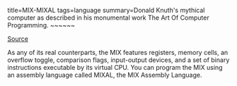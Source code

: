 title=MIX-MIXAL
tags=language
summary=Donald Knuth's mythical computer as described in his monumental work The Art Of Computer Programming. ~~~~~~

[Source](https://www.gnu.org/software/mdk/mdk.html)

As any of its real counterparts, the MIX features registers, memory cells, an overflow toggle, comparison flags, input-output devices, and a set of binary instructions executable by its virtual CPU. You can program the MIX using an assembly language called MIXAL, the MIX Assembly Language. 
